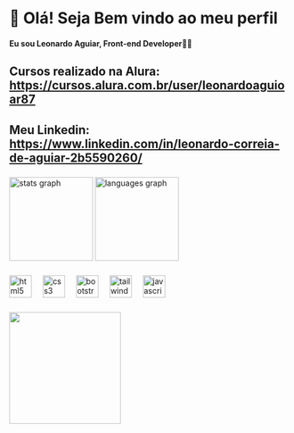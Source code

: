 # 🎪 Olá! Seja Bem vindo ao meu perfil
#### Eu sou Leonardo Aguiar, Front-end Developer👋😁
## Cursos realizado na Alura: https://cursos.alura.com.br/user/leonardoaguioar87
## Meu Linkedin: https://www.linkedin.com/in/leonardo-correia-de-aguiar-2b5590260/
###

<div align="left">
  <img src="https://github-readme-stats.vercel.app/api?username=LeonardoAguiar87&hide_title=false&hide_rank=false&show_icons=true&include_all_commits=true&count_private=true&disable_animations=false&theme=bear&locale=en&hide_border=false&order=1" height="150" alt="stats graph"  />
  <img src="https://github-readme-stats.vercel.app/api/top-langs?username=LeonardoAguiar87&locale=pt-br&hide_title=false&layout=compact&card_width=320&langs_count=5&theme=bear&hide_border=false&order=2" height="150" alt="languages graph"  />
</div>

###

<div align="left">
  <img src="https://cdn.jsdelivr.net/gh/devicons/devicon/icons/html5/html5-original.svg" height="40" alt="html5 logo"  />
  <img width="12" />
  <img src="https://cdn.jsdelivr.net/gh/devicons/devicon/icons/css3/css3-original.svg" height="40" alt="css3 logo"  />
  <img width="12" />
  <img src="https://cdn.jsdelivr.net/gh/devicons/devicon/icons/bootstrap/bootstrap-original.svg" height="40" alt="bootstrap logo"  />
  <img width="12" />
  <img src="https://cdn.jsdelivr.net/gh/devicons/devicon/icons/tailwindcss/tailwindcss-original-wordmark.svg" height="40" alt="tailwindcss logo"  />
  <img width="12" />
  <img src="https://cdn.jsdelivr.net/gh/devicons/devicon/icons/javascript/javascript-original.svg" height="40" alt="javascript logo"  />
</div>

###

<div align="left">
  <img height="200" src="https://c.tenor.com/SxJQcg2-UGkAAAAd/tenor.gif"  />
</div>

###

